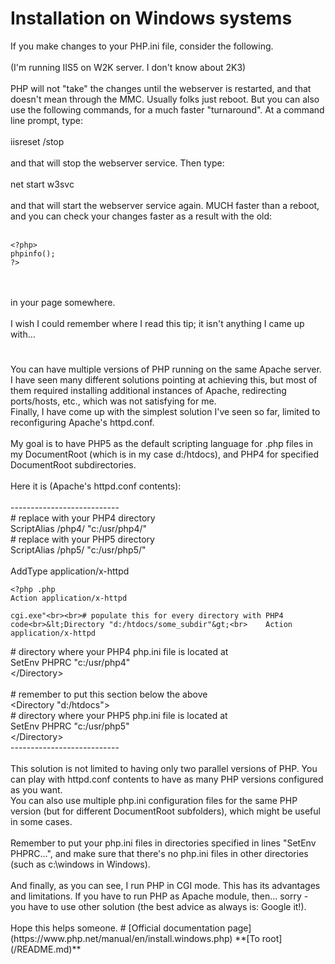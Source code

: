 # Installation on Windows systems



If you make changes to your PHP.ini file, consider the following.<br><br>(I&apos;m running IIS5 on W2K server. I don&apos;t know about 2K3)<br><br>PHP will not "take" the changes until the webserver is restarted, and that doesn&apos;t mean through the MMC.  Usually folks just reboot. But you can also use the following commands, for a much faster "turnaround".  At a command line prompt, type:<br><br>iisreset /stop<br><br>and that will stop the webserver service.  Then type:<br><br>net start w3svc<br><br>and that will start the webserver service again.  MUCH faster than a reboot, and you can check your changes faster as a result with the old:<br><br>

```
<?php>
phpinfo();
?>
```
<br><br>in your page somewhere.<br><br>I wish I could remember where I read this tip; it isn&apos;t anything I came up with...  

#

You can have multiple versions of PHP running on the same Apache server. I have seen many different solutions pointing at achieving this, but most of them required installing additional instances of Apache, redirecting ports/hosts, etc., which was not satisfying for me.<br>Finally, I have come up with the simplest solution I&apos;ve seen so far, limited to reconfiguring Apache&apos;s httpd.conf.<br><br>My goal is to have PHP5 as the default scripting language for .php files in my DocumentRoot (which is in my case d:/htdocs), and PHP4 for specified DocumentRoot subdirectories.<br><br>Here it is (Apache&apos;s httpd.conf contents):<br><br>---------------------------<br># replace with your PHP4 directory<br>ScriptAlias /php4/ "c:/usr/php4/"<br># replace with your PHP5 directory<br>ScriptAlias /php5/ "c:/usr/php5/"<br><br>AddType application/x-httpd

```
<?php .php
Action application/x-httpd

```
<?php "/php5/?>
```
cgi.exe"<br><br># populate this for every directory with PHP4 code<br>&lt;Directory "d:/htdocs/some_subdir"&gt;<br>    Action application/x-httpd

```
<?php "/php4/php.exe"<br>    # directory where your PHP4 php.ini file is located at<br>    SetEnv PHPRC "c:/usr/php4"<br>&lt;/Directory&gt;<br><br># remember to put this section below the above<br>&lt;Directory "d:/htdocs"&gt;<br>    # directory where your PHP5 php.ini file is located at<br>    SetEnv PHPRC "c:/usr/php5"<br>&lt;/Directory&gt;<br>---------------------------<br><br>This solution is not limited to having only two parallel versions of PHP. You can play with httpd.conf contents to have as many PHP versions configured as you want.<br>You can also use multiple php.ini configuration files for the same PHP version (but for different DocumentRoot subfolders), which might be useful in some cases.<br><br>Remember to put your php.ini files in directories specified in lines "SetEnv PHPRC...", and make sure that there&apos;s no php.ini files in other directories (such as c:\windows in Windows).<br><br>And finally, as you can see, I run PHP in CGI mode. This has its advantages and limitations. If you have to run PHP as Apache module, then... sorry - you have to use other solution (the best advice as always is: Google it!).<br><br>Hope this helps someone.  

#

[Official documentation page](https://www.php.net/manual/en/install.windows.php)

**[To root](/README.md)**